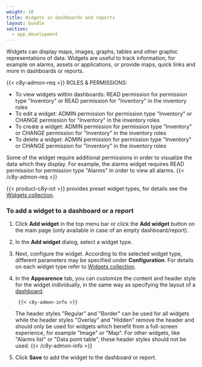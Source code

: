 ```yaml
---
weight: 10
title: Widgets in dashboards and reports
layout: bundle
section:
  - app_development
---
```


Widgets can display maps, images, graphs, tables and other graphic representations of data. Widgets are useful to track information, for example on alarms, assets or applications, or provide maps, quick links and more in dashboards or reports.

{{< c8y-admon-req >}}
ROLES & PERMISSIONS:

- To view widgets within dashboards: READ permission for permission type "Inventory" or READ permission for "Inventory" in the inventory roles
- To edit a widget: ADMIN permission for permission type "Inventory" or CHANGE permission for "Inventory" in the inventory roles
- To create a widget: ADMIN permission for permission type "Inventory" or CHANGE permission for "Inventory" in the inventory roles
- To delete a widget: ADMIN permission for permission type "Inventory" or CHANGE permission for "Inventory" in the inventory roles

Some of the widget require additional permissions in order to visualize the data which they display. For example, the alarms widget requires READ permission for permission type "Alarms" in order to view all alarms.
{{< /c8y-admon-req >}}

{{< product-c8y-iot >}} provides preset widget types, for details see the [Widgets collection](#widgets-collection).

<a name="adding-widgets"></a>

### To add a widget to a dashboard or a report

1. Click **Add widget** in the top menu bar or click the **Add widget** button on the main page (only available in case of an empty dashboard/report).

2. In the **Add widget** dialog, select a widget type.

3. Next, configure the widget. According to the selected widget type, different parameters may be specified under **Configuration**. For details on each widget type refer to [Widgets collection](#widgets-collection).

4. In the **Appearence** tab, you can customize the content and header style for the widget individually, in the same way as specifying the layout of a [dashboard](#creating-dashboards).

        {{< c8y-admon-info >}}

    The header styles "Regular" and "Border" can be used for all widgets while the header styles "Overlay" and "Hidden" remove the header and should only be used for widgets which benefit from a full-screen experience, for example "Image" or "Map". For other widgets, like "Alarms list" or "Data point table", these header styles should not be used.
    {{< /c8y-admon-info >}}

5.  Click **Save** to add the widget to the dashboard or report.
